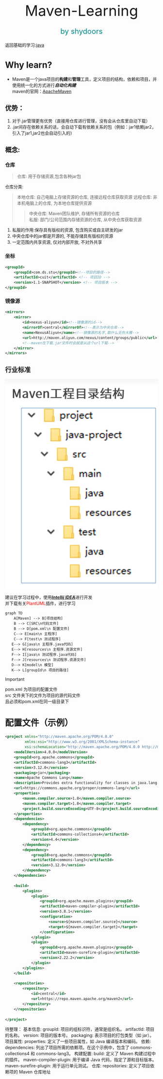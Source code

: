 <div style="text-align: center;">
    <font size="10">Maven-Learning<br><font size="5" color="#008b8b">by shydoors</font></font>
</div>

返回基础的学习:[java](JL.md)

# Why learn?

- Maven是一个java项目的**构建**和**管理**工具，定义项目的结构，依赖和项目，并使用统一化的方式进行***自动化构建***
<br>maven的官网：[ApacheMaven](https://maven.apache.org/)
## 优势：
1. 对于.jar管理更有优势（直接用仓库进行管理，没有会从仓库里自动下载）
2. .jar间存在依赖关系的话，会自动下载有依赖关系的包（例如：jar1依赖jar2，引入了jar1,jar2也会自动引入的）

## 概念:

### 仓库
> 仓库: 用于存储资源,包含各种jar包<br>

仓库分类:
>本地仓库: 自己电脑上存储资源的仓库, 连接远程仓库获取资源
>远程仓库: 非本机电脑上的仓库, 为本地仓库提供资源
> > 中央仓库: Maven团队维护, 存储所有资源的仓库<br>
> 私服: 部门/公司范围内存储资源的仓库, 从中央仓库获取资源

1. 私服的作用:保存具有版权的资源, 包含购买或自主研发的jar
2. 中央仓库中的jar都是开源的, 不能存储具有版权的资源
3. 一定范围内共享资源, 仅对内部开放, 不对外共享

### 坐标
```xml
<groupId>
    <groupId>com.ds.stu</groupId><!--项目的路径-->
    <artifactId>cuit</artifactId> <!-- 项目ID -->
    <version>1.1-SNAPSHOT</version> <!-- 项目版本 -->
</groupId>
```
### 镜像源
```xml
<mirrors>
    <mirror>
        <id>nexus-aliyun</id><!--镜像源的id-->
        <mirrorOf>central</mirrorOf><!--表示为中央仓库-->
        <name>NexusAliyun</name><!--镜像源的名字,取什么无伤大雅-->
        <url>http://maven.aliyun.com/nexus/content/groups/public</url>
        <!--maven在下载.jar文件时会就是从这个url下载-->
    </mirror>
</mirrors>
```
## 行业标准
![maven的工程结构.png](Maven0.png)

建议在学习过程中，使用[***Intellij IDEA***](https://www.jetbrains.com/idea/)进行开发<br>
并下载有关<font color='red'>PlantUML</font>插件，进行学习
```mermaid
graph TD
    A[Maven] --> B[项目结构]
    B --> C[SRC\n代码文件]
    B --> D[pom.xml\n 配置文件]
    C--> E[main\n 主程序]
    C--> F[test\n 测试程序]
   E--> G[java\n 主程序.java代码]
   E--> H[resources\n 主程序.资源文件]
   F--> I[java\n 测试程序.java代码]
   F--> J[resources\n 测试程序.资源文件]
   D--> K[model\n 模型]
   K--> L[groupId\n 项目的路径]
```

> [!important]
> 
> pom.xml 为项目的配置文件<br>
> src 文件夹下的文件为项目的源代码文件<br>
> 且必须和pom.xml在同一级目录下


# 配置文件（示例）
```xml
<project xmlns="http://maven.apache.org/POM/4.0.0"
         xmlns:xsi="http://www.w3.org/2001/XMLSchema-instance"
         xsi:schemaLocation="http://maven.apache.org/POM/4.0.0 http://maven.apache.org/xsd/maven-4.0.0.xsd">
    <modelVersion>4.0.0</modelVersion>
    <groupId>org.apache.commons</groupId>
    <artifactId>commons-lang3</artifactId>
    <version>3.12.0</version>
    <packaging>jar</packaging>
    <name>Apache Commons Lang</name>
    <description>Provides extra functionality for classes in java.lang.</description>
    <url>https://commons.apache.org/proper/commons-lang/</url>
    <properties>
        <maven.compiler.source>1.8</maven.compiler.source>
        <maven.compiler.target>1.8</maven.compiler.target>
        <project.build.sourceEncoding>UTF-8</project.build.sourceEncoding>
    </properties>
    <dependencies>
        <dependency>
            <groupId>org.apache.commons</groupId>
            <artifactId>commons-collections4</artifactId>
            <version>4.4</version>
        </dependency>
        <dependency>
            <groupId>org.apache.commons</groupId>
            <artifactId>commons-lang3</artifactId>
            <version>3.12.0</version>
        </dependency>
    </dependencies>

    <build>
        <plugins>
            <plugin>
                <groupId>org.apache.maven.plugins</groupId>
                <artifactId>maven-compiler-plugin</artifactId>
                <version>3.8.1</version>
                <configuration>
                    <source>${maven.compiler.source}</source>
                    <target>${maven.compiler.target}</target>
                </configuration>
            </plugin>
            <plugin>
                <groupId>org.apache.maven.plugins</groupId>
                <artifactId>maven-surefire-plugin</artifactId>
                <version>2.22.2</version>
            </plugin>
        </plugins>
    </build>

    <repositories>
        <repository>
            <id>central</id>
            <url>https://repo.maven.apache.org/maven2</url>
        </repository>
    </repositories>

</project>
```

待整理：
基本信息:
groupId: 项目的组标识符，通常是组织名。
artifactId: 项目的名称。
version: 项目的版本号。
packaging: 表示项目的打包类型（如 jar）。
项目属性:
properties: 定义了一些项目属性，如 Java 编译版本和编码。
依赖:
dependencies: 列出了项目所需的依赖项。在这个示例中，包含了 commons-collections4 和 commons-lang3。
构建配置:
build: 定义了 Maven 构建过程中的插件。
maven-compiler-plugin: 用于编译 Java 代码，指定了源和目标版本。
maven-surefire-plugin: 用于运行单元测试。
仓库:
repositories: 定义了项目依赖项的 Maven 仓库地址